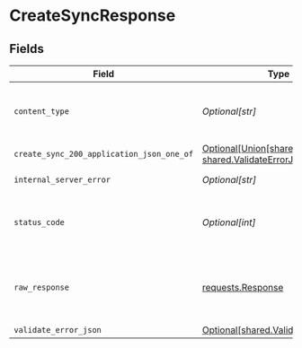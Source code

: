 # CreateSyncResponse


## Fields

| Field                                                                                                                      | Type                                                                                                                       | Required                                                                                                                   | Description                                                                                                                |
| -------------------------------------------------------------------------------------------------------------------------- | -------------------------------------------------------------------------------------------------------------------------- | -------------------------------------------------------------------------------------------------------------------------- | -------------------------------------------------------------------------------------------------------------------------- |
| `content_type`                                                                                                             | *Optional[str]*                                                                                                            | :heavy_check_mark:                                                                                                         | HTTP response content type for this operation                                                                              |
| `create_sync_200_application_json_one_of`                                                                                  | [Optional[Union[shared.Sync, shared.ValidateErrorJSON, str]]](undefined/models/operations/createsync200applicationjson.md) | :heavy_minus_sign:                                                                                                         | Ok                                                                                                                         |
| `internal_server_error`                                                                                                    | *Optional[str]*                                                                                                            | :heavy_minus_sign:                                                                                                         | Something went wrong                                                                                                       |
| `status_code`                                                                                                              | *Optional[int]*                                                                                                            | :heavy_check_mark:                                                                                                         | HTTP response status code for this operation                                                                               |
| `raw_response`                                                                                                             | [requests.Response](https://requests.readthedocs.io/en/latest/api/#requests.Response)                                      | :heavy_minus_sign:                                                                                                         | Raw HTTP response; suitable for custom response parsing                                                                    |
| `validate_error_json`                                                                                                      | [Optional[shared.ValidateErrorJSON]](undefined/models/shared/validateerrorjson.md)                                         | :heavy_minus_sign:                                                                                                         | Conflict                                                                                                                   |